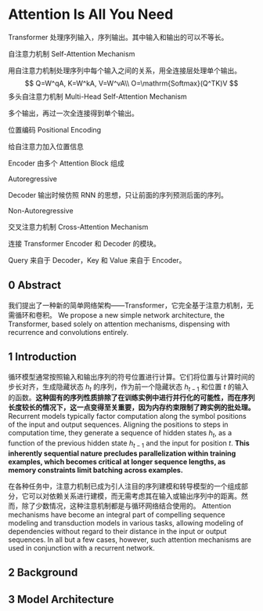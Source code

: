 # Attention Is All You Need

Transformer 处理序列输入，序列输出。其中输入和输出的可以不等长。

自注意力机制 Self-Attention Mechanism

用自注意力机制处理序列中每个输入之间的关系，用全连接层处理单个输出。
$$
Q=W^qA, K=W^kA, V=W^vA\\
O=\mathrm{Softmax}(Q^TK)V
$$
多头自注意力机制 Multi-Head Self-Attention Mechanism

多个输出，再过一次全连接得到单个输出。

位置编码 Positional Encoding

给自注意力加入位置信息

Encoder 由多个 Attention Block 组成

Autoregressive

Decoder 输出时候仿照 RNN 的思想，只让前面的序列预测后面的序列。

Non-Autoregressive

交叉注意力机制 Cross-Attention Mechanism

连接 Transformer Encoder 和 Decoder 的模块。

Query 来自于 Decoder，Key 和 Value 来自于 Encoder。

## 0 Abstract

我们提出了一种新的简单网络架构——Transformer，它完全基于注意力机制，无需循环和卷积。
We propose a new simple network architecture, the Transformer, based solely on attention mechanisms, dispensing with recurrence and convolutions entirely.

## 1 Introduction

循环模型通常按照输入和输出序列的符号位置进行计算。它们将位置与计算时间的步长对齐，生成隐藏状态 $h_{t}$ 的序列，作为前一个隐藏状态 $h_{t-1}$ 和位置 $t$ 的输入的函数。**这种固有的序列性质排除了在训练实例中进行并行化的可能性，而在序列长度较长的情况下，这一点变得至关重要，因为内存约束限制了跨实例的批处理。**
Recurrent models typically factor computation along the symbol positions of the input and output sequences. Aligning the positions to steps in computation time, they generate a sequence of hidden states $h_{t}$, as a function of the previous hidden state $h_{t−1}$ and the input for position $t$. **This inherently sequential nature precludes parallelization within training examples, which becomes critical at longer sequence lengths, as memory constraints limit batching across examples.**

在各种任务中，注意力机制已成为引人注目的序列建模和转导模型的一个组成部分，它可以对依赖关系进行建模，而无需考虑其在输入或输出序列中的距离。然而，除了少数情况，这种注意机制都是与循环网络结合使用的。
Attention mechanisms have become an integral part of compelling sequence modeling and transduction models in various tasks, allowing modeling of dependencies without regard to their distance in the input or output sequences. In all but a few cases, however, such attention mechanisms are used in conjunction with a recurrent network.

## 2 Background

## 3 Model Architecture


